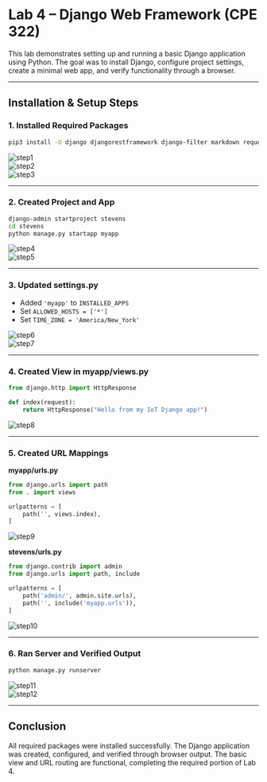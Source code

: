 # Lab 4 – Django Web Framework (CPE 322)

This lab demonstrates setting up and running a basic Django application using Python. The goal was to install Django, configure project settings, create a minimal web app, and verify functionality through a browser.

---

## Installation & Setup Steps

### 1. Installed Required Packages
```bash
pip3 install -U django djangorestframework django-filter markdown requests
```
![step1](https://github.com/acana68/Engineering-Design-VI/blob/main/Lab4/lab4%231.png?raw=true)  
![step2](https://github.com/acana68/Engineering-Design-VI/blob/main/Lab4/lab4%232.png?raw=true)  
![step3](https://github.com/acana68/Engineering-Design-VI/blob/main/Lab4/lab4%233.png?raw=true)  

---

### 2. Created Project and App
```bash
django-admin startproject stevens
cd stevens
python manage.py startapp myapp
```
![step4](https://github.com/acana68/Engineering-Design-VI/blob/main/Lab4/lab4%234.png?raw=true)  
![step5](https://github.com/acana68/Engineering-Design-VI/blob/main/Lab4/lab4%235.png?raw=true)  

---

### 3. Updated settings.py
- Added `'myapp'` to `INSTALLED_APPS`
- Set `ALLOWED_HOSTS = ['*']`
- Set `TIME_ZONE = 'America/New_York'`

![step6](https://github.com/acana68/Engineering-Design-VI/blob/main/Lab4/lab4%236.png?raw=true)  
![step7](https://github.com/acana68/Engineering-Design-VI/blob/main/Lab4/lab4%237.png?raw=true)  

---

### 4. Created View in myapp/views.py
```python
from django.http import HttpResponse

def index(request):
    return HttpResponse("Hello from my IoT Django app!")
```
![step8](https://github.com/acana68/Engineering-Design-VI/blob/main/Lab4/lab4%238.png?raw=true)  

---

### 5. Created URL Mappings

**myapp/urls.py**
```python
from django.urls import path
from . import views

urlpatterns = [
    path('', views.index),
]
```
![step9](https://github.com/acana68/Engineering-Design-VI/blob/main/Lab4/lab4%239.png?raw=true)  

**stevens/urls.py**
```python
from django.contrib import admin
from django.urls import path, include

urlpatterns = [
    path('admin/', admin.site.urls),
    path('', include('myapp.urls')),
]
```
![step10](https://github.com/acana68/Engineering-Design-VI/blob/main/Lab4/lab4%2310.png?raw=true)  

---

### 6. Ran Server and Verified Output
```bash
python manage.py runserver
```
![step11](https://github.com/acana68/Engineering-Design-VI/blob/main/Lab4/lab4%2311.png?raw=true)  
![step12](https://github.com/acana68/Engineering-Design-VI/blob/main/Lab4/lab4%2312.png?raw=true)  

---

## Conclusion

All required packages were installed successfully. The Django application was created, configured, and verified through browser output. The basic view and URL routing are functional, completing the required portion of Lab 4.
